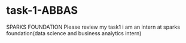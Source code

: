 # task-1-ABBAS
SPARKS FOUNDATION
Please review my task1 
i am an intern at sparks foundation(data science and business analytics intern)
